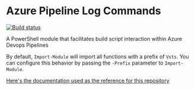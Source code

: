 # Azure Pipeline Log Commands

[![Build status](https://rychard.visualstudio.com/AzurePipelineLogCommands/_apis/build/status/AzurePipelineLogCommands-CI)](https://rychard.visualstudio.com/AzurePipelineLogCommands/_build/latest?definitionId=1)

A PowerShell module that facilitates build script interaction within Azure Devops Pipelines

By default, `Import-Module` will import all functions with a prefix of `Vsts`.
You can configure this behavior by passing the `-Prefix` parameter to `Import-Module`.

[Here's the documentation used as the reference for this repository](https://github.com/Microsoft/vsts-tasks/blob/master/docs/authoring/commands.md)